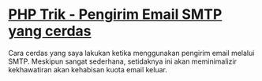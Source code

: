 [PHP Trik - Pengirim Email SMTP yang cerdas](https://github.com/septyaman/smart-php-mailer-smtp)
=====================
 Cara cerdas yang saya lakukan ketika menggunakan pengirim email melalui SMTP. Meskipun sangat sederhana, setidaknya ini akan meminimalizir kekhawatiran akan kehabisan kuota email keluar.
